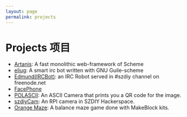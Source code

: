 ```yaml
---
layout: page
permalink: projects
---
```


# Projects 项目


 * [Artanis](#): A fast monolithic web-framework of Scheme
 * [eliug](https://github.com/szdiy/eliug): A smart irc bot written with GNU Guile-scheme
 * [Edmund(IRCBot)](https://github.com/terryoy/teatime-apps): an IRC Robot served in #szdiy channel on freenode.net
 * [FacePhone](#)
 * [POLASCII](http://polascii.szdiy.org): An ASCII Camera that prints you a QR code for the image.
 * [szdiyCam](https://github.com/szdiy/szdiyCam): An RPI camera in SZDIY Hackerspace.
 * [Orange Maze](https://www.seeedstudio.com/recipe/152-orange-maze.html): A balance maze game done with MakeBlock kits.
